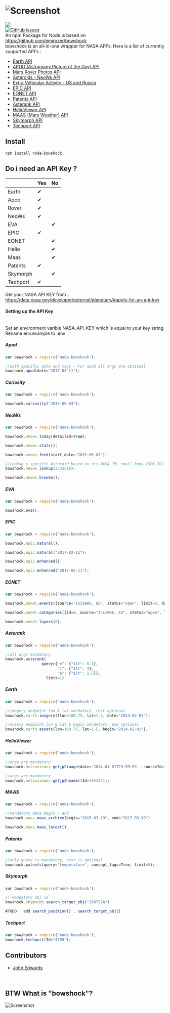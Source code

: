 ![Screenshot](https://raw.githubusercontent.com/emirozer/bowshock/master/docs/bowshock2.png)
===========
<a href="https://www.npmjs.com/package/node-bowshock/"><img src="https://nodei.co/npm/node-bowshock.png?downloads=true&downloadRank=true&stars=true"></a>
<br/>
[![GitHub issues](https://img.shields.io/github/issues/javajohnhub/node-bowshock.svg)](https://github.com/javajohnhub/node-bowshock/issues)
<br/>
An npm Package for Node.js based on https://github.com/emirozer/bowshock
<br/>
bowshock is an all-in-one wrapper for NASA API's.
Here is a list of currently supported API's :

* [Earth API](https://api.nasa.gov/api.html#earth)
* [APOD (Astronomy Picture of the Day) API](https://api.nasa.gov/api.html#apod)
* [Mars Rover Photos API](https://api.nasa.gov/api.html#MarsPhotos)
* [Asteroids - NeoWs API](https://api.nasa.gov/api.html#NeoWS)
* [Extra Vehicular Activity - US and Russia](https://dev.socrata.com/foundry/data.nasa.gov/q8u9-7uq7)
* [EPIC API](https://api.nasa.gov/api.html#EPIC)
* [EONET API](https://eonet.sci.gsfc.nasa.gov/docs/v2.1)
* [Patents API](https://api.nasa.gov/api.html#patents)
* [Asterank API](http://www.asterank.com/api)
* [HelioViewer API](http://helioviewer.org/api/docs/v1/)
* [MAAS (Mars Weather) API](http://marsweather.ingenology.com/#get_started)
* [Skymorph API](http://www.asterank.com/skymorph)
* [Techport API](https://data.nasa.gov/developer/external/techport/techport-api.pdf)

## Install

	npm install node-bowshock

## Do i need an API Key ?
|         | Yes    | No     |
|---------|--------|--------|
| Earth   |&#10004;|        |
| Apod    |&#10004;|        |
| Rover   |&#10004;|        |
| NeoWs   |&#10004;|        |
| EVA     |        |&#10004;|
| EPIC    |&#10004;|        |
| EONET   |        |&#10004;|
| Helio   |        |&#10004;|
| Maas    |        |&#10004;|
| Patents |&#10004;|        |
| Skymorph|        |&#10004;|
| Techport|&#10004;|        |

Get your NASA API KEY from : https://data.nasa.gov/developer/external/planetary/#apply-for-an-api-key

#### Setting up the API Key
<br/>
Set an environment varible NASA_API_KEY which is equal to your key string.<br/>
Rename env.example to .env

##### Apod
```javascript
var bowshock = require('node-bowshock');

//with specific date and tags - For apod all args are optional
bowshock.apod(date="2017-03-11");

```

##### Curiosity
```javascript
var bowshock = require('node-bowshock');

bowshock.curiosity("2015-06-03");

```

##### NeoWs
```javascript
var bowshock = require('node-bowshock');

bowshock.neows.today(detailed=true);

bowshock.neows.stats();

bowshock.neows.feed(start_date="2015-06-03");

//Lookup a specific Asteroid based on its NASA JPL small body (SPK-ID) ID
bowshock.neows.lookup(3542519);

bowshock.neows.browse();

```

##### EVA
```javascript
var bowshock = require('node-bowshock');

bowshock.eva();

```

##### EPIC
```javascript
var bowshock = require('node-bowshock');

bowshock.epic.natural();

bowshock.epic.natural("2017-02-11");

bowshock.epic.enhanced();

bowshock.epic.enhanced("2017-02-11");

```

##### EONET
```javascript
var bowshock = require('node-bowshock');

bowshock.eonet.events({source="InciWeb, EO", status="open", limit=5, days=20});

bowshock.eonet.categories({id=8, source="InciWeb, EO", status="open", limit=5, days=20});

bowshock.eonet.layers(8);
```

##### Asterank
```javascript
var bowshock = require('node-bowshock');

//all args mandatory
bowshock.asterank(
            	query={"e": {"$lt": 0.1},
               	       "i": {"$lt": 4},
                       "a": {"$lt": 1.5}},
                  limit=1)

```

##### Earth
```javascript
var bowshock = require('node-bowshock');

//imagery endpoint lon & lat mandatory, rest optional
bowshock.earth.imagery((lon=100.75, lat=1.5, date="2014-02-04");

//assets endpoint lon & lat & begin mandatory, end optional
bowshock.earth.assets(lon=100.75, lat=1.5, begin="2014-02-01");
```

##### HelioViewer
```javascript
var bowshock = require('node-bowshock');

//args are mandatory
bowshock.helioviewer.getjp2image(date='2014-01-01T23:59:59', sourceId=14);

//args are mandatory
bowshock.helioviewer.getjp2header(Id=7654321);

```

##### MAAS
```javascript
var bowshock = require('node-bowshock');

//mandatory date begin / end
bowshock.maas.maas_archive(begin="2015-03-19", end="2017-03-19")

bowshock.maas.maas_latest()

```

##### Patents
```javascript
var bowshock = require('node-bowshock');

//only query is mandatory, rest is optional
bowshock.patents(query="temperature", concept_tags=True, limit=5);

```

##### Skymorph
```javascript
var bowshock = require('node-bowshock');

// mandatory obj id
bowshock.skymorph.search_target_obj("J99TS7A")

#TODO : add search_position() , search_target_obj()

```

##### Techport
```javascript
var bowshock = require('node-bowshock');
bowshock.techport(Id="4795");

```

## Contributors

* [John Edwards](https://github.com/javajohnhub)
<br>

## BTW What is "bowshock"?
![Screenshot](https://raw.githubusercontent.com/emirozer/bowshock/master/docs/bowshock.jpg)
